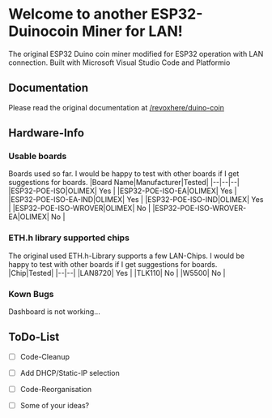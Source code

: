 # Welcome to another ESP32-Duinocoin Miner for LAN!

The original ESP32 Duino coin miner modified for ESP32 operation with LAN connection.
Built with Microsoft Visual Studio Code and Platformio

## Documentation

Please read the original documentation at [/revoxhere/duino-coin](https://github.com/revoxhere/duino-coin)

## Hardware-Info
### Usable boards
Boards used so far.
I would be happy to test with other boards if I get suggestions for boards.
|Board Name|Manufacturer|Tested|
|--|--|--|
|ESP32-POE-ISO|OLIMEX| Yes |
|ESP32-POE-ISO-EA|OLIMEX| Yes |
|ESP32-POE-ISO-EA-IND|OLIMEX| Yes |
|ESP32-POE-ISO-IND|OLIMEX| Yes |
|ESP32-POE-ISO-WROVER|OLIMEX| No |
|ESP32-POE-ISO-WROVER-EA|OLIMEX| No |

### ETH.h library supported chips
The original used ETH.h-Library supports a few LAN-Chips. 
I would be happy to test with other boards if I get suggestions for boards.
|Chip|Tested|
|--|--|
|LAN8720| Yes |
|TLK110| No |
|W5500| No |


### Kown Bugs
Dashboard is not working... 

## ToDo-List
- [ ] Code-Cleanup
- [ ] Add DHCP/Static-IP selection
- [ ] Code-Reorganisation

- [ ] Some of your ideas?

